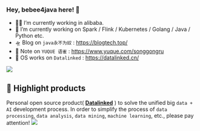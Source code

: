 ### Hey, bebee4java here!  👋

- 👨‍💻 I’m currently working in alibaba.
- 🔭 I’m currently working on Spark / Flink / Kubernetes / Golang / Java / Python etc.
- 🛸 Blog on `java永不为奴` : https://blogtech.top/
- 📝 Note on `YUQUE 语雀` : https://www.yuque.com/songgongru
- 🚀 OS works on `Datalinked` : https://datalinked.cn/

![](https://github-readme-stats.vercel.app/api?username=bebee4java&theme=dark)


## 🎉 Highlight products

Personal open source product( [**Datalinked**](https://github.com/bebee4java/ides) ) to solve the unified big `data + AI` development process. In order to simplify the process of `data processing`, `data analysis`, `data mining`, `machine learning`, etc., please pay attention!
![](https://raw.githubusercontent.com/bebee4java/ides/master/docs/imgs/introduce.jpg)

<!--
**bebee4java/bebee4java** is a ✨ _special_ ✨ repository because its `README.md` (this file) appears on your GitHub profile.

Here are some ideas to get you started:

- 🔭 I’m currently working on ...
- 🌱 I’m currently learning ...
- 👯 I’m looking to collaborate on ...
- 🤔 I’m looking for help with ...
- 💬 Ask me about ...
- 📫 How to reach me: ...
- 😄 Pronouns: ...
- ⚡ Fun fact: ...
-->
